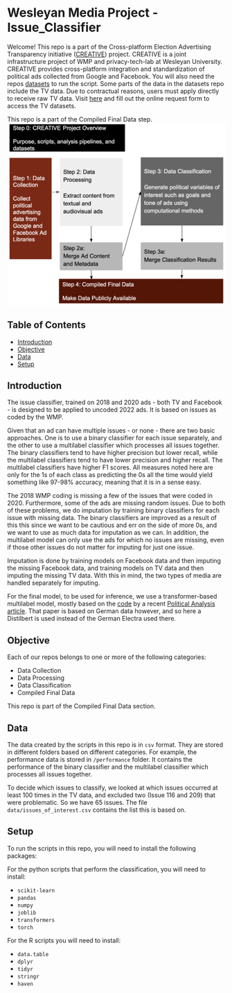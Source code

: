 # Wesleyan Media Project - Issue_Classifier

Welcome! This repo is a part of the Cross-platform Election Advertising Transparency initiative ([CREATIVE](https://www.creativewmp.com/)) project. CREATIVE is a joint infrastructure project of WMP and privacy-tech-lab at Wesleyan University. CREATIVE provides cross-platform integration and standardization of political ads collected from Google and Facebook. You will also need the repos [datasets](https://github.com/Wesleyan-Media-Project/datasets) to run the script. Some parts of the data in the datasets repo include the TV data. Due to contractual reasons, users must apply directly to receive raw TV data. Visit [here](http://mediaproject.wesleyan.edu/dataaccess) and fill out the online request form to access the TV datasets.

This repo is a part of the Compiled Final Data step.
![A picture of the repo pipeline with this repo highlighted](Creative_Pipeline.png)

## Table of Contents

- [Introduction](#introduction)
- [Objective](#objective)
- [Data](#data)
- [Setup](#setup)

## Introduction

The issue classifier, trained on 2018 and 2020 ads - both TV and Facebook - is designed to be applied to uncoded 2022 ads. It is based on issues as coded by the WMP.

Given that an ad can have multiple issues - or none - there are two basic approaches. One is to use a binary classifier for each issue separately, and the other to use a multilabel classifier which processes all issues together. The binary classifiers tend to have higher precision but lower recall, while the multilabel classifiers tend to have lower precision and higher recall. The multilabel classifiers have higher F1 scores. All measures noted here are only for the 1s of each class as predicting the 0s all the time would yield something like 97-98% accuracy, meaning that it is in a sense easy.

The 2018 WMP coding is missing a few of the issues that were coded in 2020. Furthermore, some of the ads are missing random issues. Due to both of these problems, we do imputation by training binary classifiers for each issue with missing data. The binary classifiers are improved as a result of this this since we want to be cautious and err on the side of more 0s, and we want to use as much data for imputation as we can. In addition, the multilabel model can only use the ads for which no issues are missing, even if those other issues do not matter for imputing for just one issue.

Imputation is done by training models on Facebook data and then imputing the missing Facebook data, and training models on TV data and then imputing the missing TV data. With this in mind, the two types of media are handled separately for imputing.

For the final model, to be used for inference, we use a transformer-based multilabel model, mostly based on the [code](https://dataverse.harvard.edu/dataset.xhtml?persistentId=doi:10.7910/DVN/C9SAIX) by a recent [Political Analysis article](https://www.cambridge.org/core/journals/political-analysis/article/creating-and-comparing-dictionary-word-embedding-and-transformerbased-models-to-measure-discrete-emotions-in-german-political-text/2DA41C0F09DE1CA600B3DCC647302637#article). That paper is based on German data however, and so here a Distilbert is used instead of the German Electra used there.

## Objective

Each of our repos belongs to one or more of the following categories:

- Data Collection
- Data Processing
- Data Classification
- Compiled Final Data

This repo is part of the Compiled Final Data section.

## Data

The data created by the scripts in this repo is in `csv` format. They are stored in different folders based on different categories. For example, the performance data is stored in `/performance` folder. It contains the performance of the binary classifier and the multilabel classifier which processes all issues together.

To decide which issues to classify, we looked at which issues occurred at least 100 times in the TV data, and excluded two (Issue 116 and 209) that were problematic. So we have 65 issues. The file `data/issues_of_interest.csv` contains the list this is based on.

## Setup

To run the scripts in this repo, you will need to install the following packages:

For the python scripts that perform the classification, you will need to install:

- `scikit-learn`
- `pandas`
- `numpy`
- `joblib`
- `transformers`
- `torch`

For the R scripts you will need to install:

- `data.table`
- `dplyr`
- `tidyr`
- `stringr`
- `haven`
